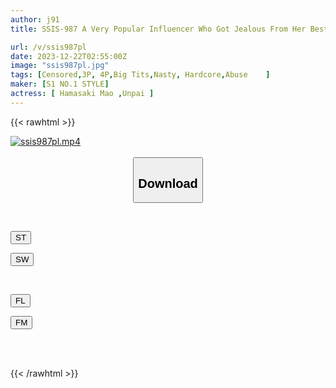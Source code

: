 ```yaml
---
author: j91
title: SSIS-987 A Very Popular Influencer Who Got Jealous From Her Best Friend Is Raped And Banished, Live Broadcast, And Broadcast! ! Unpai Fell In Love With A Female In Front Of Netizens From All Over The World

url: /v/ssis987pl
date: 2023-12-22T02:55:00Z
image: "ssis987pl.jpg"
tags: [Censored,3P, 4P,Big Tits,Nasty, Hardcore,Abuse	 ]
maker: [S1 NO.1 STYLE]
actress: [ Hamasaki Mao ,Unpai ]
---
```



{{< rawhtml >}}

<div class="video" data-videoid="9yAYo327A4Caw90">
    <a href="javascript:;">
        <img src="/v/ssis987pl/ssis987pl.jpg" width="WIDTH" height="HEIGHT" alt="ssis987pl.mp4" loading="lazy">
    </a>
</div>

<script type="text/javascript" src="https://j91.asia/asset/on-demand-st.js"></script>

<br>
  <link rel="stylesheet" href="https://j91.asia/asset/bs5.css">
  
  <center>
  <button class="btn btn-primary" type="button" data-bs-toggle="collapse" data-bs-target=".multi-collapse" aria-expanded="false" aria-controls="multiCollapseExample1 multiCollapseExample2"><h2>Download</h2></button></center>
</p>
<div class="row">
  <div class="col">
    <div class="collapse multi-collapse" id="multiCollapseExample1">
      <div class="card card-body">
	      	      <br>
<div class="buttons">  
<p><a href="https://streamtape.to/v/9yAYo327A4Caw90" target="_blank"><button class="btn-hover color-3"><i class="fa fa-download"></i> ST</button></a></p>
<p><a href="https://flaswish.com/5dhukjf3omly" target="_blank"><button class="btn-hover color-2"><i class="fa fa-download"></i> SW</button></a></p></div>
    </div>
  </div>
</div>
  <div class="col">
    <div class="collapse multi-collapse" id="multiCollapseExample2">
      <div class="card card-body">
	      <br>
<div class="buttons">
<p><a href="javascript:;" target="_blank"><button class="btn-hover color-9"><i class="fa fa-download"></i> FL</button></a></p>
<p><a href="javascript:;" target="_blank"><button class="btn-hover color-8"><i class="fa fa-download"></i> FM</button></a></p></div>
<br><br>
      </div>
    </div>
  </div>
</div>

{{< /rawhtml >}}